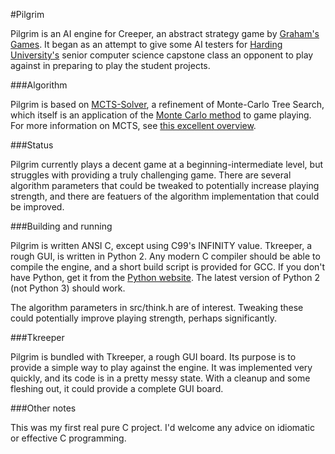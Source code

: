 #Pilgrim

Pilgrim is an AI engine for Creeper, an abstract strategy game by [Graham's Games](http://www.grahams-games.co.uk/creeper.html).
It began as an attempt to give some AI testers for [Harding University's](http://www.harding.edu) senior computer science
capstone class an opponent to play against in preparing to play the student projects.

###Algorithm

Pilgrim is based on [MCTS-Solver](https://dke.maastrichtuniversity.nl/m.winands/documents/uctloa.pdf), a refinement of
Monte-Carlo Tree Search, which itself is an application of the [Monte Carlo method](http://en.wikipedia.org/wiki/Monte_carlo_method)
to game playing. For more information on MCTS, see [this excellent overview](https://project.dke.maastrichtuniversity.nl/games/files/phd/Chaslot_thesis.pdf).

###Status

Pilgrim currently plays a decent game at a beginning-intermediate level, but struggles with providing a truly challenging
game. There are several algorithm parameters that could be tweaked to potentially increase playing strength, and there are
featuers of the algorithm implementation that could be improved.

###Building and running

Pilgrim is written ANSI C, except using C99's INFINITY value. Tkreeper, a rough GUI, is written in Python 2. Any modern C
compiler should be able to compile the engine, and a short build script is provided for GCC. If you don't have Python, get
it from the [Python website](http://www.python.org). The latest version of Python 2 (not Python 3) should work.

The algorithm parameters in src/think.h are of interest. Tweaking these could potentially improve playing strength, perhaps
significantly.

###Tkreeper

Pilgrim is bundled with Tkreeper, a rough GUI board. Its purpose is to provide a simple way to play against the engine.
It was implemented very quickly, and its code is in a pretty messy state. With a cleanup and some fleshing out, it could
provide a complete GUI board.

###Other notes

This was my first real pure C project. I'd welcome any advice on idiomatic or effective C programming.
